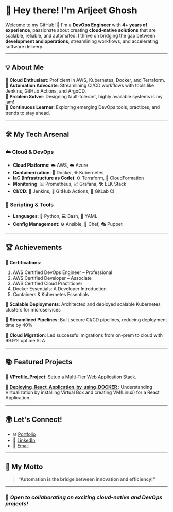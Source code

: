 # 👋 Hey there! I'm Arijeet Ghosh  

Welcome to my GitHub! 🚀 I'm a **DevOps Engineer** with **4+ years of experience**, passionate about creating **cloud-native solutions** that are scalable, reliable, and automated. I thrive on bridging the gap between **development and operations**, streamlining workflows, and accelerating software delivery.

---

## 💡 About Me  

🔹 **Cloud Enthusiast**: Proficient in AWS, Kubernetes, Docker, and Terraform.  
🔹 **Automation Advocate**: Streamlining CI/CD workflows with tools like Jenkins, GitHub Actions, and ArgoCD.  
🔹 **Problem Solver**: Designing fault-tolerant, highly available systems is my jam!  
🔹 **Continuous Learner**: Exploring emerging DevOps tools, practices, and trends to stay ahead.  

---

## 🛠️ My Tech Arsenal  

### ☁️ Cloud & DevOps  

- **Cloud Platforms**: ☁️ AWS, ☁️ Azure  
- **Containerization**: 🐳 Docker, ☸️ Kubernetes  
- **IaC (Infrastructure as Code)**: ⚙️ Terraform, 📜 CloudFormation  
- **Monitoring**: 📊 Prometheus, 📈 Grafana, 🛠️ ELK Stack  
- **CI/CD**: 🔄 Jenkins, 🤖 GitHub Actions, 🚀 GitLab CI    

### 📜 Scripting & Tools  

- **Languages**: 🐍 Python, 💻 Bash, 📄 YAML  
- **Config Management**: ⚙️ Ansible, 🍳 Chef, 🎭 Puppet    

---

## 🏆 Achievements  

🌟 **Certifications**: 
1. AWS Certified DevOps Engineer – Professional
2. AWS Certified Developer – Associate
3. AWS Certified Cloud Practitioner
4. Docker Essentials: A Developer Introduction
5. Containers & Kubernetes Essentials
   
🌟 **Scalable Deployments**: Architected and deployed scalable Kubernetes clusters for microservices

🌟 **Streamlined Pipelines**: Built secure CI/CD pipelines, reducing deployment time by 40% 

🌟 **Cloud Migration**: Led successful migrations from on-prem to cloud with 99.9% uptime SLA  

---

## 📚 Featured Projects  

🚀 **[VProfile_Project](https://github.com/ghosharijeet09/VProfile_Project.git)**: Setup a Multi-Tier Web Application Stack.

🚀 **[Deploying_React_Application_by_using_DOCKER
](https://github.com/ghosharijeet09/Deploying_React_Application_by_using_DOCKER.git)**: Understanding Virtualization by installing Virtual Box and creating VM(Linux) for a React Application.  

---

## 🌍 Let's Connect!  

- 🌐 [Portfolio](https://github.com/ghosharijeet09)  
- 💼 [LinkedIn](https://www.linkedin.com/in/arijeetisghosh/)  
- 📧 [Email](ghosharijeet09@.com)  

---

## 🌟 My Motto  

> **"Automation is the bridge between innovation and efficiency!"**  

---

### 📌 *Open to collaborating on exciting cloud-native and DevOps projects!*
